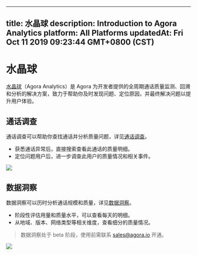 
---
title: 水晶球
description: Introduction to Agora Analytics
platform: All Platforms
updatedAt: Fri Oct 11 2019 09:23:44 GMT+0800 (CST)
---
# 水晶球
[水晶球](https://dashboard.agora.io/analytics/call/search)（Agora Analytics）是 Agora 为开发者提供的全周期通话质量监测、回溯和分析的解决方案，致力于帮助你及时发现问题、定位原因，并最终解决问题以提升用户体验。

## 通话调查

通话调查可以帮助你查找通话并分析质量问题，详见[通话调查](../../cn/Agora%20Platform/aa_call_search.md)。

- 获悉通话异常后，直接搜索查看此通话的质量明细。
- 定位问题用户后，进一步调查此用户的质量情况和相关事件。

![](https://web-cdn.agora.io/docs-files/1570614244033)

## 数据洞察

数据洞察可以历时分析通话规模和质量，详见[数据洞察](../../cn/Agora%20Platform/aa_data_insight.md)。

- 阶段性评估用量和质量水平，可以查看每天的明细。
- 从地域、版本、网络类型等相关维度，查看细分的质量情况。

> 数据洞察处于 beta 阶段，使用前需联系 sales@agora.io 开通。

![](https://web-cdn.agora.io/docs-files/1570614259951)
